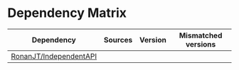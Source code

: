 # Dependency Matrix

Dependency | Sources | Version | Mismatched versions
---------- | ------- | ------- | -------------------
[RonanJT/IndependentAPI](https://github.com/RonanJT/IndependentAPI.git) |  | []() | 

